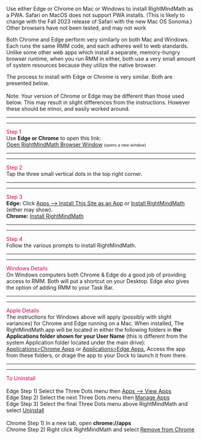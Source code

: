 <p>Use either Edge or Chrome on Mac or Windows to install RightMindMath as a PWA. Safari on MacOS does not support PWA installs. (This is likely to change with the Fall 2023 release of Safari with the new Mac OS Sonoma.) Other browsers have not been tested, and may not work</p>

<p>Both Chrome and Edge perform very similarly on both Mac and Windows. Each runs the same RMM code, and each adheres well to web standards. Unlike some other web apps which install a separate, memory-hungry browser runtime, when you run RMM in either, both use a very small amount of system resources because they utilize the native browser.</p>

<p>The process to install with Edge or Chrome is very similar. Both are presented below.<br><br>Note: Your version of Chrome or Edge may be different than those used below. This may result in slight differences from the instructions. However these should be minor, and easily worked around.</p>

<hr><hr>

<p><span style="background:#fff;color:#cc0052;">Step 1</span><br>Use <b>Edge or Chrome</b> to open this link:<br>
 <a target="_blank" href="https://rightmindmath.com/app/rightmindmath_en_us.html">Open RightMindMath Browser Window</a> <span style="font-size:75%;">(opens a new window)</span>
</p>

<hr><hr>

<p><span style="background:#fff;color:#cc0052;">Step 2</span><br>Tap the three small vertical dots in the top right corner.</p>

<hr><hr>

<p><span style="background:#fff;color:#cc0052;">Step 3</span><br><b>Edge:</b> Click <u>Apps --> Install This Site as an App</u> or <u>Install RightMindMath</u> (either may show).<br><b>Chrome:</b> <u>Install RightMindMath</u></p>

<hr><hr>

<p><span style="background:#fff;color:#cc0052;">Step 4</span><br>Follow the various prompts to install RightMindMath.</p>

<hr><hr>

<p><span style="background:#fff;color:#cc0052;">Windows Details</span><br>On Windows computers both Chrome &amp; Edge do a good job of providing access to RMM. Both will put a shortcut on your Desktop. Edge also gives the option of adding RMM to your Task Bar.</p>

<hr><hr>

<p><span style="background:#fff;color:#cc0052;">Apple Details</span><br>The instructions for Windows above will apply (possibly with slight variances) for Chrome and Edge running on a Mac. When installed, The RightMindMath.app will be located in either the following folders in <b>the Applications folder shown for your User Name</b> (this is different from the system Application folder located under the main drive): <u>Applications>Chrome Apps</u> or <u>Applications>Edge Apps.</u> Access the app from these folders, or drage the app to your Dock to launch it from there.</p>

<hr><hr>

<p><span style="background:#fff;color:#cc0052;">To Uninstall</span><br><br>Edge Step 1) Select the Three Dots menu then <u>Apps --> View Apps</u><br>Edge Step 2) Select the next Three Dots menu then <u>Manage Apps</u><br>Edge Step 3) Select the final Three Dots menu above RightMindMath and select <u>Uninstall</u><br><br>Chrome Step 1) In a new tab, open <b>chrome://apps</b><br>Chrome Step 2) Right click RightMindMath and select <u>Remove from Chrome</u></p>
